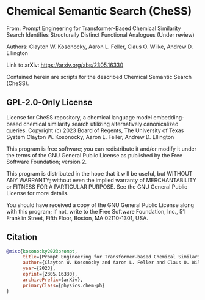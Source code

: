 # Chemical Semantic Search (CheSS)

From: Prompt Engineering for Transformer-Based Chemical Similarity Search Identifies Structurally Distinct Functional Analogues (Under review)

Authors: Clayton W. Kosonocky, Aaron L. Feller, Claus O. Wilke, Andrew D. Ellington

Link to arXiv: https://arxiv.org/abs/2305.16330

Contained herein are scripts for the described Chemical Semantic Search (CheSS).

## GPL-2.0-Only License
License for CheSS repository, a chemical language model embedding-based chemical similarity search utilizing alternatively canonicalized queries.
Copyright (c) 2023 Board of Regents, The University of Texas System
Clayton W. Kosonocky, Aaron L. Feller, Andrew D. Ellington

This program is free software; you can redistribute it and/or modify it under the terms of the GNU General Public License as published by the Free Software Foundation; version 2. 

This program is distributed in the hope that it will be useful, but WITHOUT ANY WARRANTY; without even the implied warranty of MERCHANTABILITY or FITNESS FOR A PARTICULAR PURPOSE.  See the GNU General Public License for more details.

You should have received a copy of the GNU General Public License along with this program; if not, write to the Free Software Foundation, Inc., 51 Franklin Street, Fifth Floor, Boston, MA  02110-1301, USA.

## Citation <a name="citations"></a>
```bibtex
@misc{kosonocky2023prompt,
      title={Prompt Engineering for Transformer-based Chemical Similarity Search Identifies Structurally Distinct Functional Analogues}, 
      author={Clayton W. Kosonocky and Aaron L. Feller and Claus O. Wilke and Andrew D. Ellington},
      year={2023},
      eprint={2305.16330},
      archivePrefix={arXiv},
      primaryClass={physics.chem-ph}
}
```
